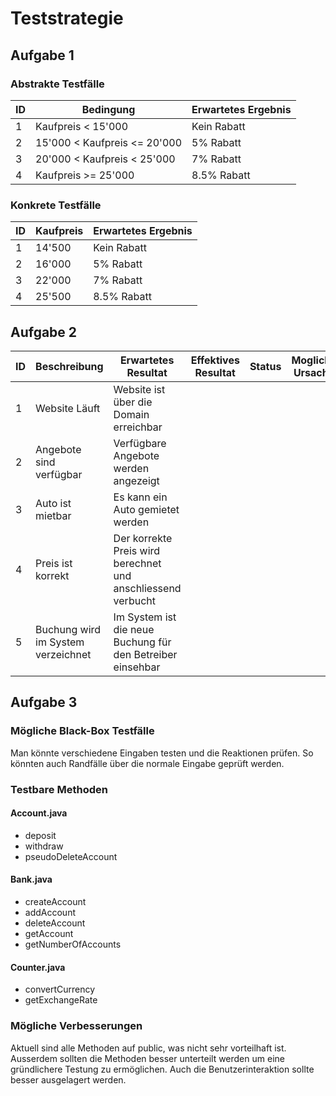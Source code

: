 # Teststrategie

## Aufgabe 1

### Abstrakte Testfälle

| ID | Bedingung                    | Erwartetes Ergebnis |
|----|------------------------------|---------------------|
| 1  | Kaufpreis < 15'000           | Kein Rabatt         |
| 2  | 15'000 < Kaufpreis <= 20'000 | 5% Rabatt           |
| 3  | 20'000 < Kaufpreis < 25'000  | 7% Rabatt           |
| 4  | Kaufpreis >= 25'000          | 8.5% Rabatt         |


### Konkrete Testfälle

| ID | Kaufpreis                    | Erwartetes Ergebnis |
|----|------------------------------|---------------------|
| 1  | 14'500                       | Kein Rabatt         |
| 2  | 16'000                       | 5% Rabatt           |
| 3  | 22'000                       | 7% Rabatt           |
| 4  | 25'500                       | 8.5% Rabatt         |

## Aufgabe 2

| ID | Beschreibung                       | Erwartetes Resultat                                          | Effektives Resultat | Status | Mogliche Ursache |
|----|------------------------------------|--------------------------------------------------------------|---------------------|--------|------------------|
| 1  | Website Läuft                      | Website ist über die Domain erreichbar                       |                     |        |                  |
| 2  | Angebote sind verfügbar            | Verfügbare Angebote werden angezeigt                         |                     |        |                  |
| 3  | Auto ist mietbar                   | Es kann ein Auto gemietet werden                             |                     |        |                  |
| 4  | Preis ist korrekt                  | Der korrekte Preis wird berechnet und anschliessend verbucht |                     |        |                  |
| 5  | Buchung wird im System verzeichnet | Im System ist die neue Buchung für den Betreiber einsehbar   |                     |        |                  |

## Aufgabe 3

### Mögliche Black-Box Testfälle

Man könnte verschiedene Eingaben testen und die Reaktionen prüfen. So könnten
auch Randfälle über die normale Eingabe geprüft werden.

### Testbare Methoden

#### Account.java

- deposit
- withdraw
- pseudoDeleteAccount

#### Bank.java

- createAccount
- addAccount
- deleteAccount
- getAccount
- getNumberOfAccounts

#### Counter.java

- convertCurrency
- getExchangeRate

### Mögliche Verbesserungen

Aktuell sind alle Methoden auf public, was nicht sehr vorteilhaft ist. Ausserdem
sollten die Methoden besser unterteilt werden um eine gründlichere Testung zu
ermöglichen. Auch die  Benutzerinteraktion sollte besser ausgelagert werden.
